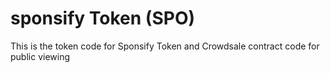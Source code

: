 # sponsify Token (SPO)
This is the token code for Sponsify Token and Crowdsale contract code for public viewing
